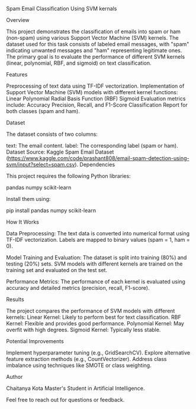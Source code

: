 Spam Email Classification Using SVM kernals

Overview

This project demonstrates the classification of emails into spam or ham (non-spam) using various Support Vector Machine (SVM) kernels. The dataset used for this task consists of labeled email messages, with "spam" indicating unwanted messages and "ham" representing legitimate ones. The primary goal is to evaluate the performance of different SVM kernels (linear, polynomial, RBF, and sigmoid) on text classification.

Features

Preprocessing of text data using TF-IDF vectorization.
Implementation of Support Vector Machine (SVM) models with different kernel functions:
Linear
Polynomial
Radial Basis Function (RBF)
Sigmoid
Evaluation metrics include:
Accuracy
Precision, Recall, and F1-Score
Classification Report for both classes (spam and ham).

Dataset

The dataset consists of two columns:

text: The email content.
label: The corresponding label (spam or ham).
Dataset Source:
Kaggle Spam Email Dataset (https://www.kaggle.com/code/prashant808/email-spam-detection-using-svm/input?select=spam.csv).
Dependencies

This project requires the following Python libraries:

pandas
numpy
scikit-learn

Install them using:

pip install pandas numpy scikit-learn

How It Works

Data Preprocessing:
The text data is converted into numerical format using TF-IDF vectorization.
Labels are mapped to binary values (spam = 1, ham = 0).

Model Training and Evaluation:
The dataset is split into training (80%) and testing (20%) sets.
SVM models with different kernels are trained on the training set and evaluated on the test set.

Performance Metrics:
The performance of each kernel is evaluated using accuracy and detailed metrics (precision, recall, F1-score).

Results

The project compares the performance of SVM models with different kernels:
Linear Kernel: Likely to perform best for text classification.
RBF Kernel: Flexible and provides good performance.
Polynomial Kernel: May overfit with high degrees.
Sigmoid Kernel: Typically less stable.

Potential Improvements

Implement hyperparameter tuning (e.g., GridSearchCV).
Explore alternative feature extraction methods (e.g., CountVectorizer).
Address class imbalance using techniques like SMOTE or class weighting.

Author

Chaitanya Kota
Master's Student in Artificial Intelligence.




Feel free to reach out for questions or feedback.

